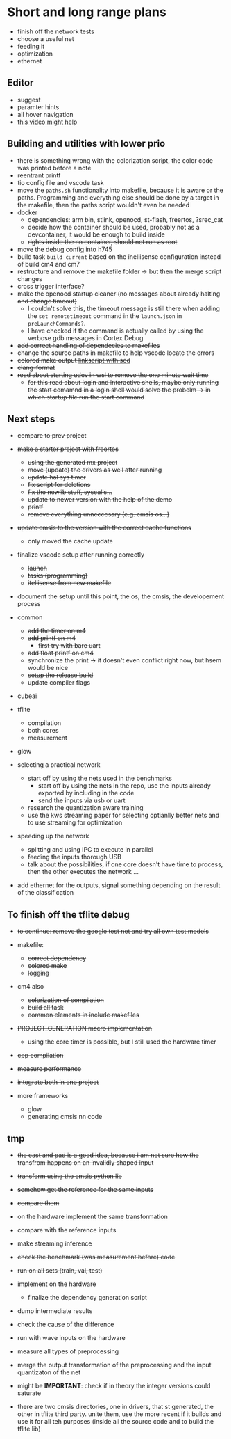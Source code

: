 # Short and long range plans

* finish off the network tests
* choose a useful net
* feeding it
* optimization
* ethernet

## Editor

* suggest
* paramter hints
* all hover navigation
* [this video might help](https://www.youtube.com/watch?v=2KcX_SdtHz0)

## Building and utilities with lower prio

* there is something wrong with the colorization script, the color code was printed before a note
* reentrant printf
* tio config file and vscode task
* move the `paths.sh` functionality into makefile, because it is aware or the paths. Programming and everything else should be done by a target in the makefile, then the paths script wouldn't even be needed
* docker
  * dependencies: arm bin, stlink, openocd, st-flash, freertos, ?srec_cat
  * decide how the container should be used, probably not as a devcontainer, it would be enough to build inside
  * ~~rights inside the nn container, should not run as root~~
* move the debug config into h745
* build task `build current` based on the inellisense configuration instead of build cm4 and cm7
* restructure and remove the makefile folder -> but then the merge script changes
* cross trigger interface?
* ~~make the openocd startup cleaner (no messages about already halting and change timeout)~~
  * I couldn't solve this, the timeout message is still there when adding the `set remotetimeout` command in the `launch.json` in `preLaunchCommands?`.
  * I have checked if the command is actually called by using the verbose gdb messages in Cortex Debug
* ~~add correct handling of dependecies to makefiles~~
* ~~change the source paths in makefile to help vscode locate the errors~~
* ~~colored make output [link](https://stackoverflow.com/questions/6436563/how-can-i-highlight-the-warning-and-error-lines-in-the-make-output)[script with sed](https://stackoverflow.com/questions/5732562/improving-g-output)~~
* ~~clang-format~~
* ~~read about starting udev in wsl to remove the one minute wait time~~
  * ~~for this read about login and interactive shells, maybe only running the start comamnd in a login shell would solve the probelm -> in which startup file run the start command~~

## Next steps

* ~~compare to prev project~~
* ~~make a starter project with freertos~~
  * ~~using the generated mx project~~
  * ~~move (update) the drivers as well after running~~
  * ~~update hal sys timer~~
  * ~~fix script for deletions~~
  * ~~fix the newlib stuff, syscalls...~~
  * ~~update to newer version with the help of the demo~~
  * ~~printf~~
  * ~~remove everything unneccesary (e.g. cmsis os...)~~
* ~~update cmsis to the version with the correct cache functions~~
  * only moved the cache update
* ~~finalize vscode setup after running correctly~~
  * ~~launch~~
  * ~~tasks (programming)~~
  * ~~itellisense from new makefile~~
* document the setup until this point, the os, the cmsis, the developement process

* common
  * ~~add the timer on m4~~
  * ~~add printf on m4~~
    * ~~first try with bare uart~~
  * ~~add float printf on cm4~~
  * synchronize the print -> it doesn't even conflict right now, but hsem would be nice
  * ~~setup the release build~~
  * update compiler flags

* cubeai
* tflite
  * compilation
  * both cores
  * measurement
* glow

* selecting a practical network
  * start off by using the nets used in the benchmarks
    * start off by using the nets in the repo, use the inputs already exported by including in the code
    * send the inputs via usb or uart
  * research the quantization aware training
  * use the kws streaming paper for selecting optianlly better nets and to use streaming for optimization
* speeding up the network
  * splitting and using IPC to execute in parallel
  * feeding the inputs thorough USB
  * talk about the possibilities, if one core doesn't have time to process, then the other executes the network ...
* add ethernet for the outputs, signal something depending on the result of the classification

## To finish off the tflite debug

* ~~to continue: remove the google test net and try all own test models~~
* makefile:
  * ~~correct dependency~~
  * ~~colored make~~
  * ~~logging~~
* cm4 also
  * ~~colorization of compilation~~
  * ~~build all task~~
  * ~~common elements in include makefiles~~
* ~~PROJECT_GENERATION macro implementation~~
  * using the core timer is possible, but I still used the hardware timer
* ~~cpp compilation~~
* ~~measure performance~~
* ~~integrate both in one project~~

* more frameworks
  * glow
  * generating cmsis nn code

## tmp

* ~~the cast and pad is a good idea, because i am not sure how the transfrom happens on an invalidly shaped input~~
* ~~transform using the cmsis python lib~~
* ~~somehow get the reference for the same inputs~~
* ~~compare them~~
* on the hardware implement the same transformation
* compare with the reference inputs
* make streaming inference

* ~~check the benchmark (was measurement before) code~~
* ~~run on all sets (train, val, test)~~
* implement on the hardware
  * finalize the dependency generation script
* dump intermediate results
* check the cause of the difference
* run with wave inputs on the hardware
* measure all types of preprocessing
* merge the output transformation of the preprocessing and the input quantizaton of the net
* might be __IMPORTANT__: check if in theory the integer versions could saturate

* there are two cmsis directories, one in drivers, that st generated, the other in tflite third party. unite them, use the more recent if it builds and use it for all teh purposes (inside all the source code and to build the tflite lib)
